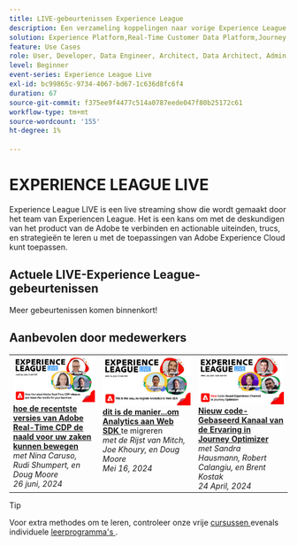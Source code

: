 ```yaml
---
title: LIVE-gebeurtenissen Experience League
description: Een verzameling koppelingen naar vorige Experience League LIVE-gebeurtenissen
solution: Experience Platform,Real-Time Customer Data Platform,Journey Optimizer,Experience Manager,Target,Audience Manager,Analytics
feature: Use Cases
role: User, Developer, Data Engineer, Architect, Data Architect, Admin, Leader
level: Beginner
event-series: Experience League Live
exl-id: bc99865c-9734-4067-bd67-1c636d8fc6f4
duration: 67
source-git-commit: f375ee9f4477c514a0787eede047f80b25172c61
workflow-type: tm+mt
source-wordcount: '155'
ht-degree: 1%

---
```


# EXPERIENCE LEAGUE LIVE

Experience League LIVE is een live streaming show die wordt gemaakt door het team van Experiencen League.  Het is een kans om met de deskundigen van het product van de Adobe te verbinden en actionable uiteinden, trucs, en strategieën te leren u met de toepassingen van Adobe Experience Cloud kunt toepassen.

<div id="upcoming-events">

## Actuele LIVE-Experience League-gebeurtenissen

Meer gebeurtenissen komen binnenkort!

<!-- 

<table>
<tr>
  
  <td style="vertical-align: top;"><a href="episodes/exl-live-episode-09-26-24.md">
      <img alt="Experience League LIVE Aug 28" src="episodes/assets/WebBanner-09-26-2024.png">
    </a>
    <div>
      <a href="episodes/exl-live-episode-09-18-24.md">
        <strong>Explore how AI Assistant transforms customer interactions and enhances productivity in Adobe Experience Cloud Applications and Adobe Campaign. </strong>
      </a>
      <br/><em>with Rachel Hannessian, Amarnath Vannararth, and Arthur Lacroix</em>
      <br/><em>September 26, 2024 at 8:30 PT</em>
    </div>
  </td>
</tr>
</table> 

-->

</div>

<div id="recs-overview-body-1"></div>
<div id="recs-overview-body-2"></div>
<div id="recs-overview-body-3"></div>
<div id="recs-overview-body-4"></div>
<div id="recs-overview-body-5"></div>
<div id="recs-overview-body-6"></div>

<div id="past-events">


</div>

## Aanbevolen door medewerkers

<table style="max-width: 1214px;">

<tr>
  <td style="vertical-align: top;"><a href="episodes/exl-live-episode-06-26-24.md">
      <img alt="Experience League LIVE apr 21" src="episodes/assets/WebBanner-June26-2024.jpg">
    </a>
    <div>
      <a href="episodes/exl-live-episode-06-26-24.md">
        <strong> hoe de recentste versies van Adobe Real-Time CDP de naald voor uw zaken kunnen bewegen </strong>
      </a>
      <br/><em> met Nina Caruso, Rudi Shumpert, en Doug Moore </em>
      <br/><em> 26 juni, 2024 </em>
    </div>
  </td>

<td style="vertical-align: top;">
    <a href="episodes/exl-live-episode-05-16-24.md">
      <img alt="Experience League LIVE ep8" src="episodes/assets/WebBanner-May16-2024.jpg">
    </a>
    <div>
      <a href="episodes/exl-live-episode-05-16-24.md"><strong> dit is de manier...om Analytics aan Web SDK </strong></a> te migreren
      <br/><em> met de Rijst van Mitch, Joe Khoury, en Doug Moore </em>
      <br/><em> Mei 16, 2024 </em>
    </div>
  </td>

<td style="vertical-align: top;">
    <a href="episodes/exl-live-episode-05-26-22.md">
      <img alt="Experience League LIVE 26 mei" src="episodes/assets/WebBanner-Apr24-2024.jpg">
    </a>
    <div>
      <a href="episodes/exl-live-episode-04-24-24.md">
        <strong> Nieuw code-Gebaseerd Kanaal van de Ervaring in Journey Optimizer </strong>
      </a>
      <br/><em> met Sandra Hausmann, Robert Calangiu, en Brent Kostak </em>
      <br/><em> 24 April, 2024 </em>
    </div>
  </td>
  </tr>

</table>


>[!TIP]
>
>Voor extra methodes om te leren, controleer onze vrije [ cursussen ](https://experienceleague.adobe.com/#dashboard/learning) evenals individuele [ leerprogramma&#39;s ](https://experienceleague.adobe.com/docs/home-tutorials.html).
